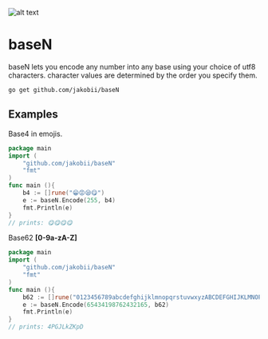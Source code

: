 ![alt text](https://github.com/jakobii/baseN/bN.svg "baseN Logo")




# baseN
baseN lets you encode any number into any base using your choice of utf8 characters.
character values are determined by the order you specify them.

`go get github.com/jakobii/baseN`

## Examples
Base4 in emojis.
```go
package main
import (
    "github.com/jakobii/baseN"
    "fmt"
)
func main (){
    b4 := []rune("😁😡😪😋")
    e := baseN.Encode(255, b4)
    fmt.Println(e)
}
// prints: 😋😋😋😋
```

Base62 __[0-9a-zA-Z]__
```go
package main
import (
    "github.com/jakobii/baseN"
    "fmt"
)
func main (){
    b62 := []rune("0123456789abcdefghijklmnopqrstuvwxyzABCDEFGHIJKLMNOPQRSTUVWXYZ")
    e := baseN.Encode(65434198762432165, b62)
    fmt.Println(e)
}
// prints: 4PGJLkZKpD
```